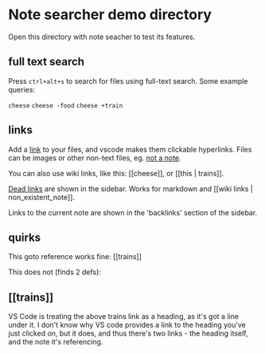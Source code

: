# Note searcher demo directory

Open this directory with note seacher to test its features.


## full text search
Press `ctrl+alt+s` to search for files using full-text search. Some example
queries:

`cheese`
`cheese -food`
`cheese +train`


## links
Add a [link](trains.md) to your files, and vscode makes them clickable
hyperlinks. Files can be images or other non-text files, eg.
[not a note](not_a_note.bin).

You can also use wiki links, like this: [[cheese]], or [[this | trains]].

[Dead links](to/nowhere.md) are shown in the sidebar. Works for markdown and
[[wiki links | non_existent_note]].

Links to the current note are shown in the 'backlinks' section of the sidebar.


## quirks
This goto reference works fine: [[trains]]

This does not (finds 2 defs):

[[trains]]
-

VS Code is treating the above trains link as a heading, as it's got a line under
it. I don't know why VS code provides a link to the heading you've just clicked
on, but it does, and thus there's two links - the heading itself, and the note
it's referencing.
